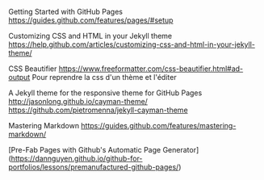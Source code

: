 
Getting Started with GitHub Pages
https://guides.github.com/features/pages/#setup

Customizing CSS and HTML in your Jekyll theme
https://help.github.com/articles/customizing-css-and-html-in-your-jekyll-theme/

CSS Beautifier
https://www.freeformatter.com/css-beautifier.html#ad-output
Pour reprendre la css d'un thème et l'éditer

A Jekyll theme for the responsive theme for GitHub Pages http://jasonlong.github.io/cayman-theme/
https://github.com/pietromenna/jekyll-cayman-theme

Mastering Markdown
https://guides.github.com/features/mastering-markdown/

[Pre-Fab Pages with Github's Automatic Page Generator]
(https://dannguyen.github.io/github-for-portfolios/lessons/premanufactured-github-pages/)
